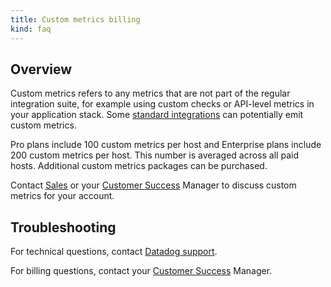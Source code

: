 ```yaml
---
title: Custom metrics billing
kind: faq
---
```


## Overview

Custom metrics refers to any metrics that are not part of the regular integration suite, for example using custom checks or API-level metrics in your application stack. Some [standard integrations][1] can potentially emit custom metrics.

Pro plans include 100 custom metrics per host and Enterprise plans include 200 custom metrics per host. This number is averaged across all paid hosts. Additional custom metrics packages can be purchased.

Contact [Sales][2] or your [Customer Success][3] Manager to discuss custom metrics for your account.

## Troubleshooting
For technical questions, contact [Datadog support][4].

For billing questions, contact your [Customer Success][3] Manager.

[1]: /integrations/faq/what-standard-integrations-emit-custom-metrics
[2]: mailto:sales@datadoghq.com
[3]: mailto:success@datadoghq.com
[4]: /help
